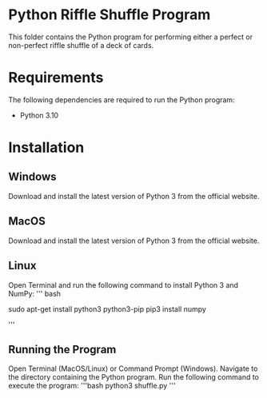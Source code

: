 # Python Riffle Shuffle Program

This folder contains the Python program for performing either a perfect or non-perfect riffle shuffle of a deck of cards.

# Requirements

The following dependencies are required to run the Python program:

- Python 3.10

# Installation

## Windows

Download and install the latest version of Python 3 from the official website.

## MacOS

Download and install the latest version of Python 3 from the official website.

## Linux

Open Terminal and run the following command to install Python 3 and NumPy:
''' bash

sudo apt-get install python3 python3-pip
pip3 install numpy

'''

## Running the Program

Open Terminal (MacOS/Linux) or Command Prompt (Windows).
Navigate to the directory containing the Python program.
Run the following command to execute the program:
'''bash
python3 shuffle.py
'''
